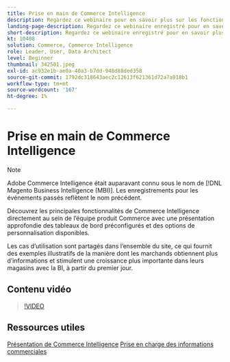 ```yaml
---
title: Prise en main de Commerce Intelligence
description: Regardez ce webinaire pour en savoir plus sur les fonctionnalités de base de Commerce Intelligence pour votre boutique Adobe Commerce ou Magento Open Source.
landing-page-description: Regardez ce webinaire enregistré pour en savoir plus sur les fonctionnalités de base de Commerce Intelligence pour votre boutique Adobe Commerce ou Magento Open Source.
short-description: Regardez ce webinaire enregistré pour en savoir plus sur les fonctionnalités de base de Commerce Intelligence pour votre boutique Adobe Commerce ou Magento Open Source.
kt: 10408
solution: Commerce, Commerce Intelligence
role: Leader, User, Data Architect
level: Beginner
thumbnail: 342501.jpeg
exl-id: ac932e1b-ae0a-40a3-b7dd-948d88ded358
source-git-commit: 1792dc318643aec2c12613f621361d72a7a918b1
workflow-type: tm+mt
source-wordcount: '167'
ht-degree: 1%

---
```


# Prise en main de Commerce Intelligence

>[!NOTE]
>
>Adobe Commerce Intelligence était auparavant connu sous le nom de [!DNL Magento Business Intelligence (MBI)]. Les enregistrements pour les événements passés reflètent le nom précédent.

Découvrez les principales fonctionnalités de Commerce Intelligence directement au sein de l’équipe produit Commerce avec une présentation approfondie des tableaux de bord préconfigurés et des options de personnalisation disponibles.

Les cas d’utilisation sont partagés dans l’ensemble du site, ce qui fournit des exemples illustratifs de la manière dont les marchands obtiennent plus d’informations et stimulent une croissance plus importante dans leurs magasins avec la BI, à partir du premier jour.

## Contenu vidéo

>[!VIDEO](https://video.tv.adobe.com/v/342501?quality=12&learn=on)

## Ressources utiles

[Présentation de Commerce Intelligence](https://experienceleague.adobe.com/docs/commerce-business-intelligence/mbi/getting-started.html)
[Prise en charge des informations commerciales](https://experienceleague.adobe.com/docs/commerce-knowledge-base/kb/troubleshooting/miscellaneous/mbi-service-policies.html)
